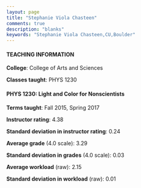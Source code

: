 ```yaml
---
layout: page
title: "Stephanie Viola Chasteen" 
comments: true
description: "blanks"
keywords: "Stephanie Viola Chasteen,CU,Boulder"
---
```

<head>
<script src="https://ajax.googleapis.com/ajax/libs/jquery/2.1.3/jquery.min.js"></script>
<script src="https://dl.dropboxusercontent.com/s/pc42nxpaw1ea4o9/highcharts.js?dl=0"></script>
<!-- <script src="../assets/js/highcharts.js"></script> -->
<style type="text/css">@font-face {
	font-family: "Bebas Neue";
	src: url(https://www.filehosting.org/file/details/544349/BebasNeue Regular.otf) format("opentype");
	}
	h1.Bebas { 
		font-family: "Bebas Neue", Verdana, Tahoma;
	}
</style>
</head>
	   
#### TEACHING INFORMATION

**College**: College of Arts and Sciences

**Classes taught**: PHYS 1230

#### PHYS 1230: Light and Color for Nonscientists

**Terms taught**: Fall 2015, Spring 2017

**Instructor rating**: 4.38

**Standard deviation in instructor rating**: 0.24

**Average grade** (4.0 scale): 3.29

**Standard deviation in grades** (4.0 scale): 0.03

**Average workload** (raw): 2.15

**Standard deviation in workload** (raw): 0.01

